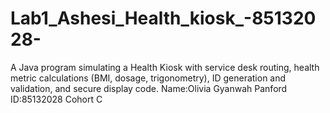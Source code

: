 # Lab1_Ashesi_Health_kiosk_-85132028-
A Java program simulating a Health Kiosk with service desk routing, health metric calculations (BMI, dosage, trigonometry), ID generation and validation, and secure display code.
Name:Olivia Gyanwah Panford
ID:85132028
Cohort C
